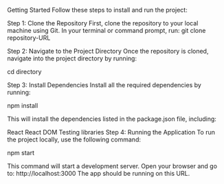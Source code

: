 Getting Started
Follow these steps to install and run the project:

Step 1: Clone the Repository
First, clone the repository to your local machine using Git. In your terminal or command prompt, run:
git clone repository-URL

Step 2: Navigate to the Project Directory
Once the repository is cloned, navigate into the project directory by running:

cd directory

Step 3: Install Dependencies
Install all the required dependencies by running:

npm install

This will install the dependencies listed in the package.json file, including:

React
React DOM
Testing libraries
Step 4: Running the Application
To run the project locally, use the following command:

npm start

This command will start a development server. Open your browser and go to:
http://localhost:3000
The app should be running on this URL.
